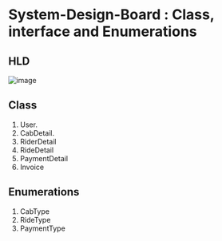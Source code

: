 # System-Design-Board : Class, interface and Enumerations

## HLD

![image](https://github.com/user-attachments/assets/d5885eb9-7ffe-4beb-86f8-bb65f0b05227)


## Class
1. User.
2. CabDetail.
3. RiderDetail
4. RideDetail
5. PaymentDetail
6. Invoice

## Enumerations
1. CabType
2. RideType
3. PaymentType
